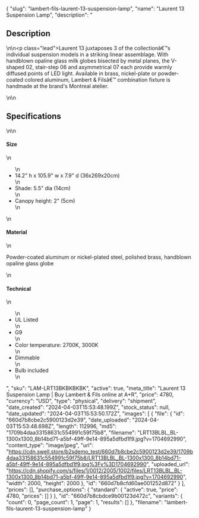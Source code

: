 {
  "slug": "lambert-fils-laurent-13-suspension-lamp",
  "name": "Laurent 13 Suspension Lamp",
  "description": "<h2>Description</h2>\n<!-- split -->\n<p class=\"lead\">Laurent 13 juxtaposes 3 of the collectionâ€™s individual suspension models in a striking linear assemblage. With handblown opaline glass milk globes bisected by metal planes, the V-shaped 02, stair-step 06 and asymmetrical 07 each provide warmly diffused points of LED light. Available in brass, nickel-plate or powder-coated colored aluminum, Lambert &amp; Filsâ€™ combination fixture is handmade at the brand's Montreal atelier. </p>\n<!-- split -->\n<h2>Specifications</h2>\n<!-- split -->\n<h4>Size</h4>\n<ul>\n<li>14.2\" h x 105.9\" w x 7.9\" d (36x269x20cm)</li>\n<li>Shade: 5.5\" dia (14cm)</li>\n<li>Canopy height: 2\" (5cm)</li>\n</ul>\n<h4>Material</h4>\n<p>Powder-coated aluminum or nickel-plated steel, polished brass, handblown opaline glass globe</p>\n<h4>Technical</h4>\n<ul>\n<li>UL Listed</li>\n<li>G9</li>\n<li>Color temperature: 2700K, 3000K</li>\n<li>Dimmable</li>\n<li>Bulb included</li>\n</ul>",
  "sku": "LAM-LRT13BKBKBKBK",
  "active": true,
  "meta_title": "Laurent 13 Suspension Lamp | Buy Lambert & Fils online at A+R",
  "price": 4780,
  "currency": "USD",
  "type": "physical",
  "delivery": "shipment",
  "date_created": "2024-04-03T15:53:48.199Z",
  "stock_status": null,
  "date_updated": "2024-04-03T15:53:50.172Z",
  "images": [
    {
      "file": {
        "id": "660d7b8cbe2c5900123d2e39",
        "date_uploaded": "2024-04-03T15:53:48.698Z",
        "length": 112996,
        "md5": "1709b4daa33158631c554991c59f75b8",
        "filename": "LRT13BLBL_BL-1300x1300_8b14bd71-a5bf-49ff-9e14-895a5dfbd1f9.jpg?v=1704692990",
        "content_type": "image/jpeg",
        "url": "https://cdn.swell.store/b2sdemo_test/660d7b8cbe2c5900123d2e39/1709b4daa33158631c554991c59f75b8/LRT13BLBL_BL-1300x1300_8b14bd71-a5bf-49ff-9e14-895a5dfbd1f9.jpg%3Fv%3D1704692990",
        "uploaded_url": "https://cdn.shopify.com/s/files/1/0012/2005/1002/files/LRT13BLBL_BL-1300x1300_8b14bd71-a5bf-49ff-9e14-895a5dfbd1f9.jpg?v=1704692990",
        "width": 2000,
        "height": 2000
      },
      "id": "660d7b8cfd60ae001252d872"
    }
  ],
  "prices": [],
  "purchase_options": {
    "standard": {
      "active": true,
      "price": 4780,
      "prices": []
    }
  },
  "id": "660d7b8cbdce9b00123d472c",
  "variants": {
    "count": 0,
    "page_count": 1,
    "page": 1,
    "results": []
  },
  "filename": "lambert-fils-laurent-13-suspension-lamp"
}